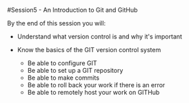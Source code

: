#Session5 - An Introduction to Git and GitHub

By the end of this session you will:

- Understand what version control is and why it's important

- Know the basics of the GIT version control system

	- Be able to configure GIT
	- Be able to set up a GIT repository
	- Be able to make commits
	- Be able to roll back your work if there is an error
	- Be able to remotely host your work on GITHub
